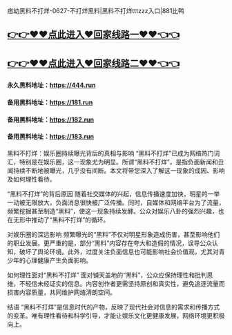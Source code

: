 痞幼黑料不打烊-0627-不打烊黑料|黑料不打烊tttzzz入口|881比鸭

## [👉👉♥♥点此进入♥回家线路一♥♥👈👈](https://unpkg.com/182run/index.html)
## [👉👉♥♥点此进入♥回家线路二♥♥👈👈](https://unpkg.com/182-1run/index.html)

#### 永久黑料地址：https://444.run
#### 备用黑料地址：https://181.run
#### 备用黑料地址：https://182.run
#### 备用黑料地址：https://183.run

黑料不打烊：娱乐圈持续曝光背后的真相与影响
“黑料不打烊”已成为网络热门词汇，特别是在娱乐圈，这一现象尤为明显。所谓“黑料不打烊”，是指负面新闻和丑闻持续不断地被曝光，几乎没有间断。本文将带您深入了解这一现象的成因、影响及如何理性看待。

“黑料不打烊”的背后原因
随着社交媒体的兴起，信息传播速度加快，明星的一举一动被无限放大，负面消息很快被广泛传播。同时，自媒体和网络平台为了流量，频繁挖掘甚至制造“黑料”，使这一现象持续发酵。公众对娱乐八卦的强烈兴趣，也在无形中推动了“黑料不打烊”的循环。

对娱乐圈的深远影响
频繁曝光的“黑料”不仅对明星形象造成伤害，甚至影响他们的职业发展。更严重的是，部分“黑料”内容存在夸大和造假的情况，误导公众认知，破坏了舆论环境。此外，过度关注负面信息也可能影响社会价值观，尤其对青少年的心理健康产生负面影响。

如何理性面对“黑料不打烊”
面对铺天盖地的“黑料”，公众应保持理性和批判思维，不轻信未经证实的信息。内容创作者更需坚持原创和真实性，避免追逐流量而损害内容质量，共同维护网络清朗空间。

结语
“黑料不打烊”是信息时代的产物，反映了现代社会对信息的需求和传播方式的变革。唯有理性看待和科学引导，才能让娱乐文化更健康发展，网络环境更积极向上。
